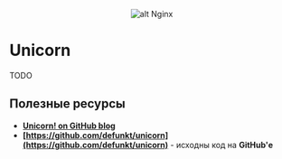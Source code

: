 <p align="center">
  <img  style="max-width:100%;"
        alt="alt Nginx"
        src="https://raw.github.com/uran1980/web-dev-blog/master/Unicorn/images/angry_unicorn.png">
</p>

Unicorn
=======
TODO

## Полезные ресурсы
* **[Unicorn! on GitHub blog](https://github.com/blog/517-unicorn)**
* **[https://github.com/defunkt/unicorn](https://github.com/defunkt/unicorn)** - исходны код на **GitHub'е**
